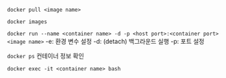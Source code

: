 `docker pull <image name>`

`docker images`

`docker run --name <container name> -d -p <host port>:<container port> <image name>`
-e: 환경 변수 설정
-d: (detach) 백그라운드 실행
-p: 포트 설정

`docker ps`
컨테이너 정보 확인

`docker exec -it <container name> bash`